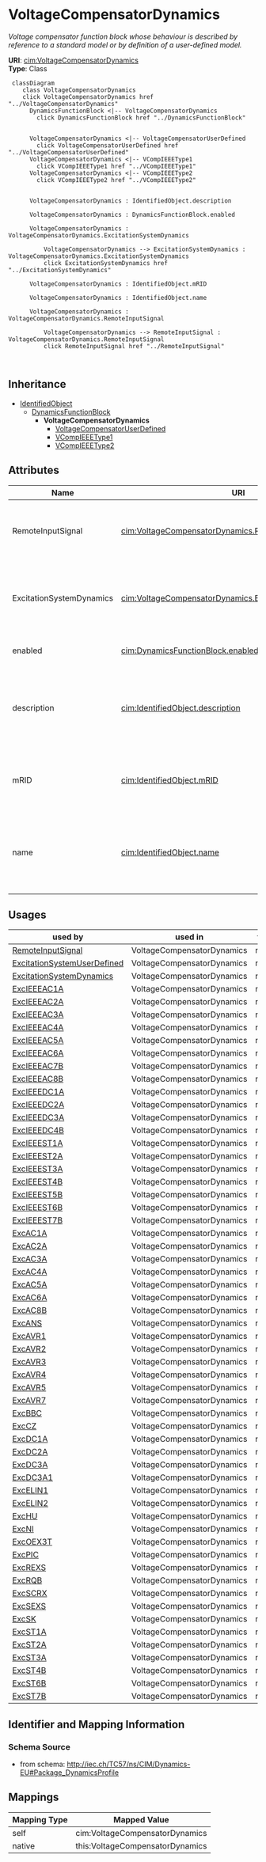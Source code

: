 # VoltageCompensatorDynamics


_Voltage compensator function block whose behaviour is described by reference to a standard model <font color="#0f0f0f">or by definition of a user-defined model.</font>_





**URI**: [cim:VoltageCompensatorDynamics](http://iec.ch/TC57/CIM100#VoltageCompensatorDynamics)<br />
**Type**: Class




```mermaid
 classDiagram
    class VoltageCompensatorDynamics
    click VoltageCompensatorDynamics href "../VoltageCompensatorDynamics"
      DynamicsFunctionBlock <|-- VoltageCompensatorDynamics
        click DynamicsFunctionBlock href "../DynamicsFunctionBlock"
      

      VoltageCompensatorDynamics <|-- VoltageCompensatorUserDefined
        click VoltageCompensatorUserDefined href "../VoltageCompensatorUserDefined"
      VoltageCompensatorDynamics <|-- VCompIEEEType1
        click VCompIEEEType1 href "../VCompIEEEType1"
      VoltageCompensatorDynamics <|-- VCompIEEEType2
        click VCompIEEEType2 href "../VCompIEEEType2"
      
      
      VoltageCompensatorDynamics : IdentifiedObject.description
        
      VoltageCompensatorDynamics : DynamicsFunctionBlock.enabled
        
      VoltageCompensatorDynamics : VoltageCompensatorDynamics.ExcitationSystemDynamics
        
          VoltageCompensatorDynamics --> ExcitationSystemDynamics : VoltageCompensatorDynamics.ExcitationSystemDynamics
          click ExcitationSystemDynamics href "../ExcitationSystemDynamics"
        
      VoltageCompensatorDynamics : IdentifiedObject.mRID
        
      VoltageCompensatorDynamics : IdentifiedObject.name
        
      VoltageCompensatorDynamics : VoltageCompensatorDynamics.RemoteInputSignal
        
          VoltageCompensatorDynamics --> RemoteInputSignal : VoltageCompensatorDynamics.RemoteInputSignal
          click RemoteInputSignal href "../RemoteInputSignal"
        
      
```





## Inheritance
* [IdentifiedObject](IdentifiedObject.md)
    * [DynamicsFunctionBlock](DynamicsFunctionBlock.md)
        * **VoltageCompensatorDynamics**
            * [VoltageCompensatorUserDefined](VoltageCompensatorUserDefined.md)
            * [VCompIEEEType1](VCompIEEEType1.md)
            * [VCompIEEEType2](VCompIEEEType2.md)



## Attributes


| Name | URI | Cardinality and Range | Description | Inheritance |
| ---  | --- | --- | --- | --- |
| RemoteInputSignal | [cim:VoltageCompensatorDynamics.RemoteInputSignal](http://iec.ch/TC57/CIM100#VoltageCompensatorDynamics.RemoteInputSignal) | 0..1 <br />  [RemoteInputSignal](RemoteInputSignal.md)  | Remote input signal used by this voltage compensator model | direct |
| ExcitationSystemDynamics | [cim:VoltageCompensatorDynamics.ExcitationSystemDynamics](http://iec.ch/TC57/CIM100#VoltageCompensatorDynamics.ExcitationSystemDynamics) | 1 <br />  [ExcitationSystemDynamics](ExcitationSystemDynamics.md)  | Excitation system model with which this voltage compensator is associated | direct |
| enabled | [cim:DynamicsFunctionBlock.enabled](http://iec.ch/TC57/CIM100#DynamicsFunctionBlock.enabled) | 1 <br />  boolean  | Function block used indicator | [DynamicsFunctionBlock](DynamicsFunctionBlock.md) |
| description | [cim:IdentifiedObject.description](http://iec.ch/TC57/CIM100#IdentifiedObject.description) | 0..1 <br />  string  | The description is a free human readable text describing or naming the object | [IdentifiedObject](IdentifiedObject.md) |
| mRID | [cim:IdentifiedObject.mRID](http://iec.ch/TC57/CIM100#IdentifiedObject.mRID) | 1 <br />  string  | Master resource identifier issued by a model authority | [IdentifiedObject](IdentifiedObject.md) |
| name | [cim:IdentifiedObject.name](http://iec.ch/TC57/CIM100#IdentifiedObject.name) | 0..1 <br />  string  | The name is any free human readable and possibly non unique text naming the o... | [IdentifiedObject](IdentifiedObject.md) |





## Usages

| used by | used in | type | used |
| ---  | --- | --- | --- |
| [RemoteInputSignal](RemoteInputSignal.md) | VoltageCompensatorDynamics | range | [VoltageCompensatorDynamics](VoltageCompensatorDynamics.md) |
| [ExcitationSystemUserDefined](ExcitationSystemUserDefined.md) | VoltageCompensatorDynamics | range | [VoltageCompensatorDynamics](VoltageCompensatorDynamics.md) |
| [ExcitationSystemDynamics](ExcitationSystemDynamics.md) | VoltageCompensatorDynamics | range | [VoltageCompensatorDynamics](VoltageCompensatorDynamics.md) |
| [ExcIEEEAC1A](ExcIEEEAC1A.md) | VoltageCompensatorDynamics | range | [VoltageCompensatorDynamics](VoltageCompensatorDynamics.md) |
| [ExcIEEEAC2A](ExcIEEEAC2A.md) | VoltageCompensatorDynamics | range | [VoltageCompensatorDynamics](VoltageCompensatorDynamics.md) |
| [ExcIEEEAC3A](ExcIEEEAC3A.md) | VoltageCompensatorDynamics | range | [VoltageCompensatorDynamics](VoltageCompensatorDynamics.md) |
| [ExcIEEEAC4A](ExcIEEEAC4A.md) | VoltageCompensatorDynamics | range | [VoltageCompensatorDynamics](VoltageCompensatorDynamics.md) |
| [ExcIEEEAC5A](ExcIEEEAC5A.md) | VoltageCompensatorDynamics | range | [VoltageCompensatorDynamics](VoltageCompensatorDynamics.md) |
| [ExcIEEEAC6A](ExcIEEEAC6A.md) | VoltageCompensatorDynamics | range | [VoltageCompensatorDynamics](VoltageCompensatorDynamics.md) |
| [ExcIEEEAC7B](ExcIEEEAC7B.md) | VoltageCompensatorDynamics | range | [VoltageCompensatorDynamics](VoltageCompensatorDynamics.md) |
| [ExcIEEEAC8B](ExcIEEEAC8B.md) | VoltageCompensatorDynamics | range | [VoltageCompensatorDynamics](VoltageCompensatorDynamics.md) |
| [ExcIEEEDC1A](ExcIEEEDC1A.md) | VoltageCompensatorDynamics | range | [VoltageCompensatorDynamics](VoltageCompensatorDynamics.md) |
| [ExcIEEEDC2A](ExcIEEEDC2A.md) | VoltageCompensatorDynamics | range | [VoltageCompensatorDynamics](VoltageCompensatorDynamics.md) |
| [ExcIEEEDC3A](ExcIEEEDC3A.md) | VoltageCompensatorDynamics | range | [VoltageCompensatorDynamics](VoltageCompensatorDynamics.md) |
| [ExcIEEEDC4B](ExcIEEEDC4B.md) | VoltageCompensatorDynamics | range | [VoltageCompensatorDynamics](VoltageCompensatorDynamics.md) |
| [ExcIEEEST1A](ExcIEEEST1A.md) | VoltageCompensatorDynamics | range | [VoltageCompensatorDynamics](VoltageCompensatorDynamics.md) |
| [ExcIEEEST2A](ExcIEEEST2A.md) | VoltageCompensatorDynamics | range | [VoltageCompensatorDynamics](VoltageCompensatorDynamics.md) |
| [ExcIEEEST3A](ExcIEEEST3A.md) | VoltageCompensatorDynamics | range | [VoltageCompensatorDynamics](VoltageCompensatorDynamics.md) |
| [ExcIEEEST4B](ExcIEEEST4B.md) | VoltageCompensatorDynamics | range | [VoltageCompensatorDynamics](VoltageCompensatorDynamics.md) |
| [ExcIEEEST5B](ExcIEEEST5B.md) | VoltageCompensatorDynamics | range | [VoltageCompensatorDynamics](VoltageCompensatorDynamics.md) |
| [ExcIEEEST6B](ExcIEEEST6B.md) | VoltageCompensatorDynamics | range | [VoltageCompensatorDynamics](VoltageCompensatorDynamics.md) |
| [ExcIEEEST7B](ExcIEEEST7B.md) | VoltageCompensatorDynamics | range | [VoltageCompensatorDynamics](VoltageCompensatorDynamics.md) |
| [ExcAC1A](ExcAC1A.md) | VoltageCompensatorDynamics | range | [VoltageCompensatorDynamics](VoltageCompensatorDynamics.md) |
| [ExcAC2A](ExcAC2A.md) | VoltageCompensatorDynamics | range | [VoltageCompensatorDynamics](VoltageCompensatorDynamics.md) |
| [ExcAC3A](ExcAC3A.md) | VoltageCompensatorDynamics | range | [VoltageCompensatorDynamics](VoltageCompensatorDynamics.md) |
| [ExcAC4A](ExcAC4A.md) | VoltageCompensatorDynamics | range | [VoltageCompensatorDynamics](VoltageCompensatorDynamics.md) |
| [ExcAC5A](ExcAC5A.md) | VoltageCompensatorDynamics | range | [VoltageCompensatorDynamics](VoltageCompensatorDynamics.md) |
| [ExcAC6A](ExcAC6A.md) | VoltageCompensatorDynamics | range | [VoltageCompensatorDynamics](VoltageCompensatorDynamics.md) |
| [ExcAC8B](ExcAC8B.md) | VoltageCompensatorDynamics | range | [VoltageCompensatorDynamics](VoltageCompensatorDynamics.md) |
| [ExcANS](ExcANS.md) | VoltageCompensatorDynamics | range | [VoltageCompensatorDynamics](VoltageCompensatorDynamics.md) |
| [ExcAVR1](ExcAVR1.md) | VoltageCompensatorDynamics | range | [VoltageCompensatorDynamics](VoltageCompensatorDynamics.md) |
| [ExcAVR2](ExcAVR2.md) | VoltageCompensatorDynamics | range | [VoltageCompensatorDynamics](VoltageCompensatorDynamics.md) |
| [ExcAVR3](ExcAVR3.md) | VoltageCompensatorDynamics | range | [VoltageCompensatorDynamics](VoltageCompensatorDynamics.md) |
| [ExcAVR4](ExcAVR4.md) | VoltageCompensatorDynamics | range | [VoltageCompensatorDynamics](VoltageCompensatorDynamics.md) |
| [ExcAVR5](ExcAVR5.md) | VoltageCompensatorDynamics | range | [VoltageCompensatorDynamics](VoltageCompensatorDynamics.md) |
| [ExcAVR7](ExcAVR7.md) | VoltageCompensatorDynamics | range | [VoltageCompensatorDynamics](VoltageCompensatorDynamics.md) |
| [ExcBBC](ExcBBC.md) | VoltageCompensatorDynamics | range | [VoltageCompensatorDynamics](VoltageCompensatorDynamics.md) |
| [ExcCZ](ExcCZ.md) | VoltageCompensatorDynamics | range | [VoltageCompensatorDynamics](VoltageCompensatorDynamics.md) |
| [ExcDC1A](ExcDC1A.md) | VoltageCompensatorDynamics | range | [VoltageCompensatorDynamics](VoltageCompensatorDynamics.md) |
| [ExcDC2A](ExcDC2A.md) | VoltageCompensatorDynamics | range | [VoltageCompensatorDynamics](VoltageCompensatorDynamics.md) |
| [ExcDC3A](ExcDC3A.md) | VoltageCompensatorDynamics | range | [VoltageCompensatorDynamics](VoltageCompensatorDynamics.md) |
| [ExcDC3A1](ExcDC3A1.md) | VoltageCompensatorDynamics | range | [VoltageCompensatorDynamics](VoltageCompensatorDynamics.md) |
| [ExcELIN1](ExcELIN1.md) | VoltageCompensatorDynamics | range | [VoltageCompensatorDynamics](VoltageCompensatorDynamics.md) |
| [ExcELIN2](ExcELIN2.md) | VoltageCompensatorDynamics | range | [VoltageCompensatorDynamics](VoltageCompensatorDynamics.md) |
| [ExcHU](ExcHU.md) | VoltageCompensatorDynamics | range | [VoltageCompensatorDynamics](VoltageCompensatorDynamics.md) |
| [ExcNI](ExcNI.md) | VoltageCompensatorDynamics | range | [VoltageCompensatorDynamics](VoltageCompensatorDynamics.md) |
| [ExcOEX3T](ExcOEX3T.md) | VoltageCompensatorDynamics | range | [VoltageCompensatorDynamics](VoltageCompensatorDynamics.md) |
| [ExcPIC](ExcPIC.md) | VoltageCompensatorDynamics | range | [VoltageCompensatorDynamics](VoltageCompensatorDynamics.md) |
| [ExcREXS](ExcREXS.md) | VoltageCompensatorDynamics | range | [VoltageCompensatorDynamics](VoltageCompensatorDynamics.md) |
| [ExcRQB](ExcRQB.md) | VoltageCompensatorDynamics | range | [VoltageCompensatorDynamics](VoltageCompensatorDynamics.md) |
| [ExcSCRX](ExcSCRX.md) | VoltageCompensatorDynamics | range | [VoltageCompensatorDynamics](VoltageCompensatorDynamics.md) |
| [ExcSEXS](ExcSEXS.md) | VoltageCompensatorDynamics | range | [VoltageCompensatorDynamics](VoltageCompensatorDynamics.md) |
| [ExcSK](ExcSK.md) | VoltageCompensatorDynamics | range | [VoltageCompensatorDynamics](VoltageCompensatorDynamics.md) |
| [ExcST1A](ExcST1A.md) | VoltageCompensatorDynamics | range | [VoltageCompensatorDynamics](VoltageCompensatorDynamics.md) |
| [ExcST2A](ExcST2A.md) | VoltageCompensatorDynamics | range | [VoltageCompensatorDynamics](VoltageCompensatorDynamics.md) |
| [ExcST3A](ExcST3A.md) | VoltageCompensatorDynamics | range | [VoltageCompensatorDynamics](VoltageCompensatorDynamics.md) |
| [ExcST4B](ExcST4B.md) | VoltageCompensatorDynamics | range | [VoltageCompensatorDynamics](VoltageCompensatorDynamics.md) |
| [ExcST6B](ExcST6B.md) | VoltageCompensatorDynamics | range | [VoltageCompensatorDynamics](VoltageCompensatorDynamics.md) |
| [ExcST7B](ExcST7B.md) | VoltageCompensatorDynamics | range | [VoltageCompensatorDynamics](VoltageCompensatorDynamics.md) |






## Identifier and Mapping Information







### Schema Source


* from schema: http://iec.ch/TC57/ns/CIM/Dynamics-EU#Package_DynamicsProfile





## Mappings

| Mapping Type | Mapped Value |
| ---  | ---  |
| self | cim:VoltageCompensatorDynamics |
| native | this:VoltageCompensatorDynamics |




